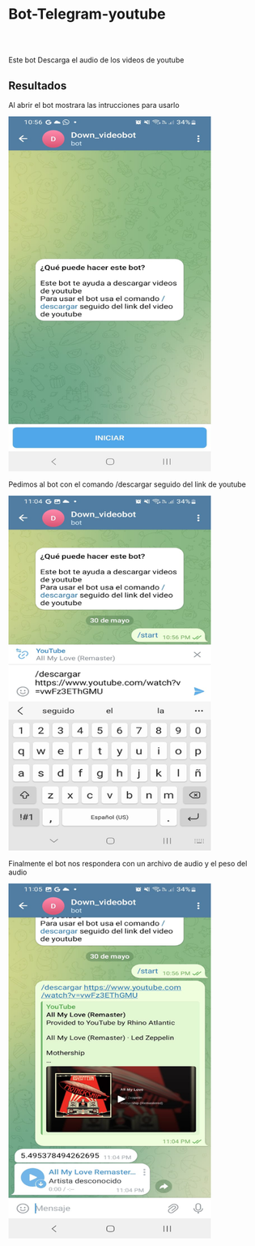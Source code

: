 <h1>Bot-Telegram-youtube</h1>
<br>
<h2></h2>Este bot Descarga el audio de los videos de youtube </h2>

<h2>Resultados</h2>
<p>Al abrir el bot mostrara las intrucciones para usarlo</p>
<img src="botinicio.jpeg" alt="Girl in a jacket" width="400" height="700">
<p>Pedimos al bot con el comando /descargar seguido del link de youtube</p>
<img src="Bot peticion.jpeg" alt="Girl in a jacket" width="400" height="700">
<p>Finalmente el bot nos respondera con un archivo de audio y el peso del audio</p>
<img src="botn respuesta.jpeg" alt="Girl in a jacket" width="400" height="700">
